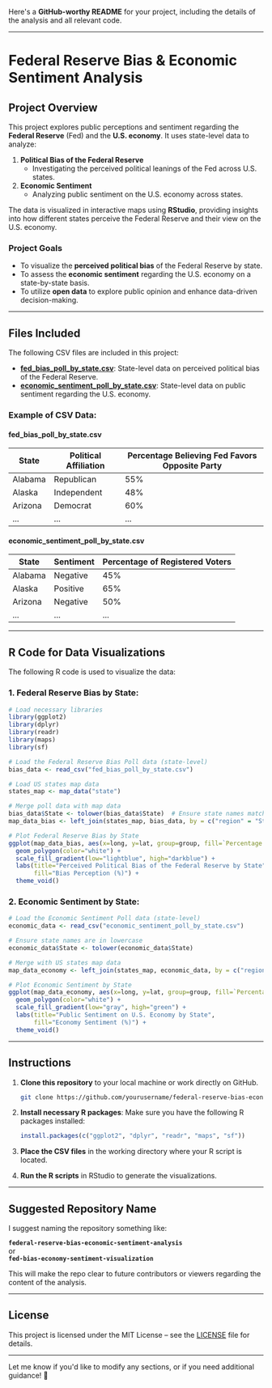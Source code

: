 Here's a **GitHub-worthy README** for your project, including the details of the analysis and all relevant code.

---

# Federal Reserve Bias & Economic Sentiment Analysis

## Project Overview

This project explores public perceptions and sentiment regarding the **Federal Reserve** (Fed) and the **U.S. economy**. It uses state-level data to analyze:

1. **Political Bias of the Federal Reserve**  
   - Investigating the perceived political leanings of the Fed across U.S. states.
2. **Economic Sentiment**  
   - Analyzing public sentiment on the U.S. economy across states.

The data is visualized in interactive maps using **RStudio**, providing insights into how different states perceive the Federal Reserve and their view on the U.S. economy.

### Project Goals
- To visualize the **perceived political bias** of the Federal Reserve by state.
- To assess the **economic sentiment** regarding the U.S. economy on a state-by-state basis.
- To utilize **open data** to explore public opinion and enhance data-driven decision-making.

---

## Files Included

The following CSV files are included in this project:

- **[fed_bias_poll_by_state.csv](sandbox:/mnt/data/fed_bias_poll_by_state.csv)**: State-level data on perceived political bias of the Federal Reserve.
- **[economic_sentiment_poll_by_state.csv](sandbox:/mnt/data/economic_sentiment_poll_by_state.csv)**: State-level data on public sentiment regarding the U.S. economy.
  
### Example of CSV Data:

#### **fed_bias_poll_by_state.csv**
| State        | Political Affiliation | Percentage Believing Fed Favors Opposite Party |
|--------------|-----------------------|-----------------------------------------------|
| Alabama      | Republican            | 55%                                           |
| Alaska       | Independent           | 48%                                           |
| Arizona      | Democrat              | 60%                                           |
| ...          | ...                   | ...                                           |

#### **economic_sentiment_poll_by_state.csv**
| State        | Sentiment  | Percentage of Registered Voters |
|--------------|------------|---------------------------------|
| Alabama      | Negative   | 45%                             |
| Alaska       | Positive   | 65%                             |
| Arizona      | Negative   | 50%                             |
| ...          | ...        | ...                             |

---

## R Code for Data Visualizations

The following R code is used to visualize the data:

### 1. **Federal Reserve Bias by State**:
```r
# Load necessary libraries
library(ggplot2)
library(dplyr)
library(readr)
library(maps)
library(sf)

# Load the Federal Reserve Bias Poll data (state-level)
bias_data <- read_csv("fed_bias_poll_by_state.csv")

# Load US states map data
states_map <- map_data("state")

# Merge poll data with map data
bias_data$State <- tolower(bias_data$State)  # Ensure state names match the map data
map_data_bias <- left_join(states_map, bias_data, by = c("region" = "State"))

# Plot Federal Reserve Bias by State
ggplot(map_data_bias, aes(x=long, y=lat, group=group, fill=`Percentage Believing Fed Favors Opposite Party`)) +
  geom_polygon(color="white") +
  scale_fill_gradient(low="lightblue", high="darkblue") +
  labs(title="Perceived Political Bias of the Federal Reserve by State",
       fill="Bias Perception (%)") +
  theme_void()
```

### 2. **Economic Sentiment by State**:
```r
# Load the Economic Sentiment Poll data (state-level)
economic_data <- read_csv("economic_sentiment_poll_by_state.csv")

# Ensure state names are in lowercase
economic_data$State <- tolower(economic_data$State)

# Merge with US states map data
map_data_economy <- left_join(states_map, economic_data, by = c("region" = "State"))

# Plot Economic Sentiment by State
ggplot(map_data_economy, aes(x=long, y=lat, group=group, fill=`Percentage of Registered Voters`)) +
  geom_polygon(color="white") +
  scale_fill_gradient(low="gray", high="green") +
  labs(title="Public Sentiment on U.S. Economy by State",
       fill="Economy Sentiment (%)") +
  theme_void()
```

---

## Instructions

1. **Clone this repository** to your local machine or work directly on GitHub.
   
   ```bash
   git clone https://github.com/yourusername/federal-reserve-bias-economic-sentiment-analysis.git
   ```

2. **Install necessary R packages**:
   Make sure you have the following R packages installed:
   ```r
   install.packages(c("ggplot2", "dplyr", "readr", "maps", "sf"))
   ```

3. **Place the CSV files** in the working directory where your R script is located.
   
4. **Run the R scripts** in RStudio to generate the visualizations.

---

## Suggested Repository Name

I suggest naming the repository something like:

**`federal-reserve-bias-economic-sentiment-analysis`**  
or  
**`fed-bias-economy-sentiment-visualization`**

This will make the repo clear to future contributors or viewers regarding the content of the analysis.

---

## License

This project is licensed under the MIT License – see the [LICENSE](LICENSE) file for details.

---

Let me know if you'd like to modify any sections, or if you need additional guidance! 🚀
